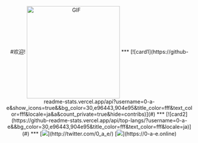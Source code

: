 <div align="center">
#欢迎!
<img src="https://rapidapi.com/blog/wp-content/uploads/2017/01/octocat.gif" align="center" alt="GIF" height="250px"/>
 ***
[![card1](https://github-readme-stats.vercel.app/api?username=0-a-e&show_icons=true&&bg_color=30,e96443,904e95&title_color=fff&text_color=fff&locale=ja&a&count_private=true&hide=contribs)](#)
***
[![card2](https://github-readme-stats.vercel.app/api/top-langs/?username=0-a-e&&bg_color=30,e96443,904e95&title_color=fff&text_color=fff&locale=ja)](#)
***
[<img src="https://img.icons8.com/color/50/000000/twitter-circled.png"/>](http://twitter.com/0_a_e/)
[<img src="https://img.icons8.com/bubbles/48/000000/home-page.png"/>](https://0-a-e.online)
</div>
